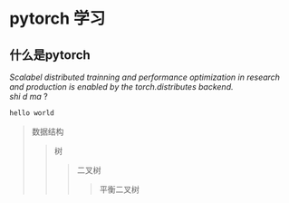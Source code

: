 # pytorch 学习

## 什么是pytorch
*Scalabel distributed trainning and performance optimization in research and production is enabled by the torch.distributes backend.*<br> _shi d ma_ ?


```cpp
hello world
```
> 数据结构
> > 树
> > > 二叉树
> > > > 平衡二叉树
> > > > 
